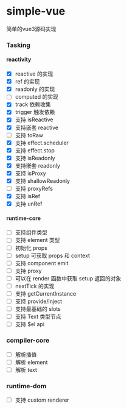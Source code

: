 # simple-vue
简单的vue3源码实现

### Tasking

#### reactivity
- [x] reactive 的实现
- [x] ref 的实现
- [x] readonly 的实现
- [ ] computed 的实现
- [x] track 依赖收集
- [x] trigger 触发依赖
- [x] 支持 isReactive
- [x] 支持嵌套 reactive
- [ ] 支持 toRaw
- [x] 支持 effect.scheduler
- [x] 支持 effect.stop
- [x] 支持 isReadonly
- [x] 支持嵌套 readonly
- [x] 支持 isProxy
- [x] 支持 shallowReadonly
- [ ] 支持 proxyRefs
- [x] 支持 isRef
- [x] 支持 unRef
#### runtime-core

- [ ] 支持组件类型
- [ ] 支持 element 类型
- [ ] 初始化 props
- [ ] setup 可获取 props 和 context
- [ ] 支持 component emit
- [ ] 支持 proxy
- [ ] 可以在 render 函数中获取 setup 返回的对象
- [ ] nextTick 的实现
- [ ] 支持 getCurrentInstance
- [ ] 支持 provide/inject
- [ ] 支持最基础的 slots
- [ ] 支持 Text 类型节点
- [ ] 支持 $el api

### compiler-core
- [ ] 解析插值
- [ ] 解析 element
- [ ] 解析 text

### runtime-dom
- [ ] 支持 custom renderer